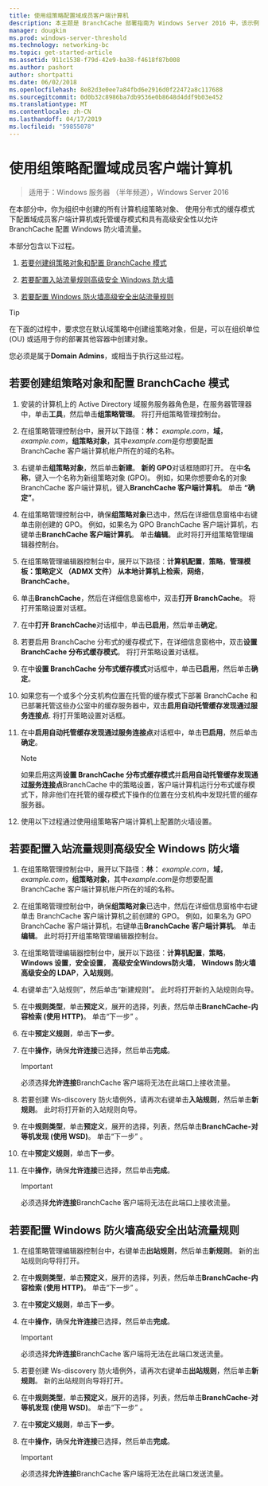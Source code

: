 ```yaml
---
title: 使用组策略配置域成员客户端计算机
description: 本主题是 BranchCache 部署指南为 Windows Server 2016 中，该示例演示了如何部署 BranchCache 在分布式和托管缓存模式下以优化分支机构中的 WAN 带宽使用情况的一部分
manager: dougkim
ms.prod: windows-server-threshold
ms.technology: networking-bc
ms.topic: get-started-article
ms.assetid: 911c1538-f79d-42e9-ba38-f4618f87b008
ms.author: pashort
author: shortpatti
ms.date: 06/02/2018
ms.openlocfilehash: 8e82d3e0ee7a84fbd6e2916d0f22472a8c117688
ms.sourcegitcommit: 0d0b32c8986ba7db9536e0b8648d4ddf9b03e452
ms.translationtype: MT
ms.contentlocale: zh-CN
ms.lasthandoff: 04/17/2019
ms.locfileid: "59855078"
---
```

# <a name="use-group-policy-to-configure-domain-member-client-computers"></a>使用组策略配置域成员客户端计算机

>适用于：Windows 服务器 （半年频道），Windows Server 2016

在本部分中，你为组织中创建的所有计算机组策略对象、 使用分布式的缓存模式下配置域成员客户端计算机或托管缓存模式和具有高级安全性以允许 BranchCache 配置 Windows 防火墙流量。  
  
本部分包含以下过程。  
  
1.  [若要创建组策略对象和配置 BranchCache 模式](#bkmk_gp)  
  
2.  [若要配置入站流量规则高级安全 Windows 防火墙](#bkmk_inbound)  
  
3.  [若要配置 Windows 防火墙高级安全出站流量规则](#bkmk_outbound)  
  
> [!TIP]  
> 在下面的过程中，要求您在默认域策略中创建组策略对象，但是，可以在组织单位 (OU) 或适用于你的部署其他容器中创建对象。  
  
您必须是属于**Domain Admins**，或相当于执行这些过程。  
  
## <a name="bkmk_gp"></a>若要创建组策略对象和配置 BranchCache 模式  
  
1.  安装的计算机上的 Active Directory 域服务服务器角色是，在服务器管理器中，单击**工具**，然后单击**组策略管理**。 将打开组策略管理控制台。  
  
2.  在组策略管理控制台中，展开以下路径：**林：** *example.com*，**域**， *example.com*，**组策略对象**，其中*example.com*是你想要配置 BranchCache 客户端计算机帐户所在的域的名称。  
  
3.  右键单击**组策略对象**，然后单击**新建**。 **新的 GPO**对话框随即打开。 在中**名称**，键入一个名称为新组策略对象 (GPO)。 例如，如果你想要命名的对象 BranchCache 客户端计算机，键入**BranchCache 客户端计算机**。 单击 **“确定”**。  
  
4.  在组策略管理控制台中，确保**组策略对象**已选中，然后在详细信息窗格中右键单击刚创建的 GPO。 例如，如果名为 GPO BranchCache 客户端计算机，右键单击**BranchCache 客户端计算机**。 单击**编辑**。 此时将打开组策略管理编辑器控制台。  
  
5.  在组策略管理编辑器控制台中，展开以下路径：**计算机配置**，**策略**，**管理模板：策略定义 （ADMX 文件） 从本地计算机上检索**，**网络**， **BranchCache**。  
  
6.  单击**BranchCache**，然后在详细信息窗格中，双击**打开 BranchCache**。 将打开策略设置对话框。  
  
7.  在中**打开 BranchCache**对话框中，单击**已启用**，然后单击**确定**。  
  
8.  若要启用 BranchCache 分布式的缓存模式下，在详细信息窗格中，双击**设置 BranchCache 分布式缓存模式**。 将打开策略设置对话框。  
  
9. 在中**设置 BranchCache 分布式缓存模式**对话框中，单击**已启用**，然后单击**确定**。  
  
10. 如果您有一个或多个分支机构位置在托管的缓存模式下部署 BranchCache 和已部署托管这些办公室中的缓存服务器中，双击**启用自动托管缓存发现通过服务连接点**. 将打开策略设置对话框。  
  
11. 在中**启用自动托管缓存发现通过服务连接点**对话框中，单击**已启用**，然后单击**确定**。  
  
    > [!NOTE]  
    > 如果启用这两**设置 BranchCache 分布式缓存模式**并**启用自动托管缓存发现通过服务连接点**BranchCache 中的策略设置，客户端计算机运行分布式缓存模式下，除非他们在托管的缓存模式下操作的位置在分支机构中发现托管的缓存服务器。  
  
12. 使用以下过程通过使用组策略客户端计算机上配置防火墙设置。  
  
## <a name="bkmk_inbound"></a>若要配置入站流量规则高级安全 Windows 防火墙  
  
1.  在组策略管理控制台中，展开以下路径：**林：** *example.com*，**域**， *example.com*，**组策略对象**，其中*example.com*是你想要配置 BranchCache 客户端计算机帐户所在的域的名称。  
  
2.  在组策略管理控制台中，确保**组策略对象**已选中，然后在详细信息窗格中右键单击 BranchCache 客户端计算机之前创建的 GPO。 例如，如果名为 GPO BranchCache 客户端计算机，右键单击**BranchCache 客户端计算机**。 单击**编辑**。 此时将打开组策略管理编辑器控制台。  
  
3.  在组策略管理编辑器控制台中，展开以下路径：**计算机配置**，**策略**， **Windows 设置**，**安全设置**， **高级安全Windows防火墙**， **Windows 防火墙高级安全的 LDAP**，**入站规则**。  
  
4.  右键单击“入站规则”，然后单击“新建规则”。 此时将打开新的入站规则向导。  
  
5.  在中**规则类型**，单击**预定义**，展开的选择，列表，然后单击**BranchCache-内容检索 (使用 HTTP)**。 单击“下一步” 。  
  
6.  在中**预定义规则**，单击**下一步**。  
  
7.  在中**操作**，确保**允许连接**已选择，然后单击**完成**。  
  
    > [!IMPORTANT]  
    > 必须选择**允许连接**BranchCache 客户端将无法在此端口上接收流量。  
  
8.  若要创建 Ws-discovery 防火墙例外，请再次右键单击**入站规则**，然后单击**新规则**。 此时将打开新的入站规则向导。  
  
9. 在中**规则类型**，单击**预定义**，展开的选择，列表，然后单击**BranchCache-对等机发现 (使用 WSD)**。 单击“下一步” 。  
  
10. 在中**预定义规则**，单击**下一步**。  
  
11. 在中**操作**，确保**允许连接**已选择，然后单击**完成**。  
  
    > [!IMPORTANT]  
    > 必须选择**允许连接**BranchCache 客户端将无法在此端口上接收流量。  
  
## <a name="bkmk_outbound"></a>若要配置 Windows 防火墙高级安全出站流量规则  
  
1.  在组策略管理编辑器控制台中，右键单击**出站规则**，然后单击**新规则**。 新的出站规则向导将打开。  
  
2.  在中**规则类型**，单击**预定义**，展开的选择，列表，然后单击**BranchCache-内容检索 (使用 HTTP)**。 单击“下一步” 。  
  
3.  在中**预定义规则**，单击**下一步**。  
  
4.  在中**操作**，确保**允许连接**已选择，然后单击**完成**。  
  
    > [!IMPORTANT]  
    > 必须选择**允许连接**BranchCache 客户端将无法在此端口发送流量。  
  
5.  若要创建 Ws-discovery 防火墙例外，请再次右键单击**出站规则**，然后单击**新规则**。 新的出站规则向导将打开。  
  
6.  在中**规则类型**，单击**预定义**，展开的选择，列表，然后单击**BranchCache-对等机发现 (使用 WSD)**。 单击“下一步” 。  
  
7.  在中**预定义规则**，单击**下一步**。  
  
8.  在中**操作**，确保**允许连接**已选择，然后单击**完成**。  
  
    > [!IMPORTANT]  
    > 必须选择**允许连接**BranchCache 客户端将无法在此端口发送流量。  
  


